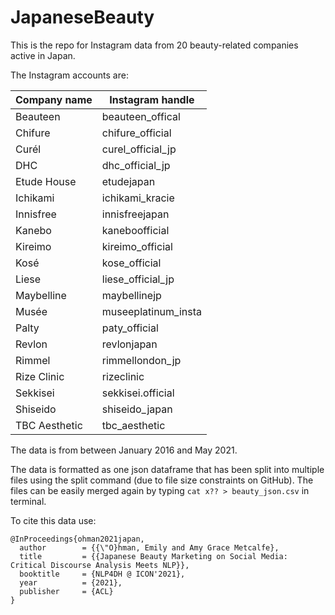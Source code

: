 # JapaneseBeauty

This is the repo for Instagram data from 20 beauty-related companies active in Japan.

The Instagram accounts are:

| Company name  | Instagram handle    |
|---------------|---------------------|
| Beauteen      | beauteen_offical    |
| Chifure       | chifure_official    |
| Curél         | curel_official_jp   |
| DHC           | dhc_official_jp     |
| Etude House   | etudejapan          |
| Ichikami      | ichikami_kracie     |
| Innisfree     | innisfreejapan      |
| Kanebo        | kaneboofficial      |
| Kireimo       | kireimo_official    |
| Kosé          | kose_official       |
| Liese         | liese_official_jp   |
| Maybelline    | maybellinejp        |
| Musée         | museeplatinum_insta |
| Palty         | paty_official       |
| Revlon        | revlonjapan         |
| Rimmel        | rimmellondon_jp     |
| Rize Clinic   | rizeclinic          |
| Sekkisei      | sekkisei.official   |
| Shiseido      | shiseido_japan      |
| TBC Aesthetic | tbc_aesthetic       |

The data is from between January 2016 and May 2021. 

The data is formatted as one json dataframe that has been split into multiple files using the split command (due to file size constraints on GitHub). The files can be easily merged again by typing ```cat x?? > beauty_json.csv``` in terminal.

To cite this data use:

```
@InProceedings{ohman2021japan,
  author        = {{\"O}hman, Emily and Amy Grace Metcalfe},
  title         = {{Japanese Beauty Marketing on Social Media: Critical Discourse Analysis Meets NLP}},
  booktitle     = {NLP4DH @ ICON'2021},
  year          = {2021},
  publisher     = {ACL}
}
```
